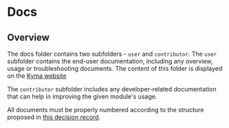 # Docs

## Overview

The docs folder contains two subfolders - `user` and `contributor`. 
The `user` subfolder contains the end-user documentation, including any overview, usage or troubleshooting documents. The content of this folder is displayed on the [Kyma website](https://kyma-project.io/#/)

The `contributor` subfolder includes any developer-related documentation that can help in improving the given module's usage.

All documents must be properly numbered according to the structure proposed in [this decision record](https://github.tools.sap/kyma/community/issues/180).